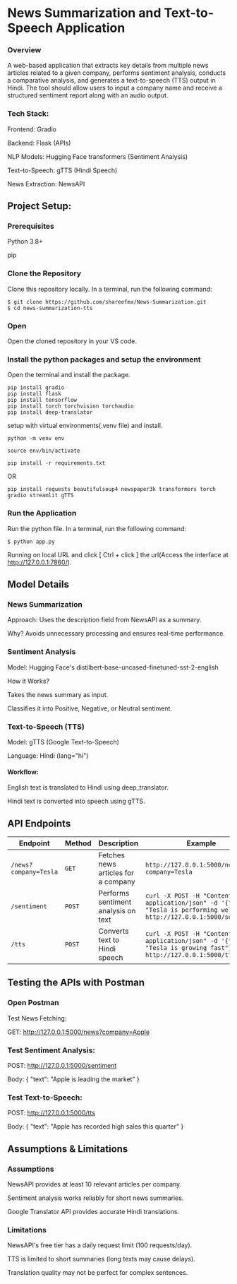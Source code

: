 # News Summarization and Text-to-Speech Application
### Overview
A web-based application that extracts key details from multiple news articles related to a given company, performs sentiment analysis, conducts a comparative analysis, and generates a text-to-speech (TTS) output in Hindi. The tool should allow users to input a company name and receive a structured sentiment report along with an audio output.

### Tech Stack:
Frontend: Gradio

Backend: Flask (APIs)

NLP Models: Hugging Face transformers (Sentiment Analysis)

Text-to-Speech: gTTS (Hindi Speech)

News Extraction: NewsAPI

## Project Setup:
### Prerequisites
Python 3.8+

pip

### Clone the Repository
Clone this repository locally. In a terminal, run the following command:

```
$ git clone https://github.com/shareefmx/News-Summarization.git
$ cd news-summarization-tts
```
### Open

Open the cloned repository in your VS code.
### Install the python packages and setup the environment

Open the terminal and install the package. 
```
pip install gradio
pip install flask
pip install tensorflow
pip install torch torchvision torchaudio
pip install deep-translator
```

setup with virtual environments(.venv file) and install.
```
python -m venv env
```
```
source env/bin/activate
```
```
pip install -r requirements.txt
```
OR
```
pip install requests beautifulsoup4 newspaper3k transformers torch gradio streamlit gTTS
```
### Run the Application 

Run the python file. In a terminal, run the following command:

```
$ python app.py
```
Running on local URL and click [ Ctrl + click ] the url(Access the interface at http://127.0.0.1:7860/).

## Model Details

### News Summarization

Approach: Uses the description field from NewsAPI as a summary.

Why? Avoids unnecessary processing and ensures real-time performance.

### Sentiment Analysis

Model: Hugging Face's distilbert-base-uncased-finetuned-sst-2-english

How it Works?

Takes the news summary as input.

Classifies it into Positive, Negative, or Neutral sentiment.

### Text-to-Speech (TTS)

Model: gTTS (Google Text-to-Speech)

Language: Hindi (lang="hi")

#### Workflow:

English text is translated to Hindi using deep_translator.

Hindi text is converted into speech using gTTS.

## API Endpoints

| Endpoint | Method | Description | Example |
|----------|--------|-------------|---------|
| `/news?company=Tesla` | `GET` | Fetches news articles for a company | `http://127.0.0.1:5000/news?company=Tesla` |
| `/sentiment` | `POST` | Performs sentiment analysis on text | `curl -X POST -H "Content-Type: application/json" -d '{"text": "Tesla is performing well"}' http://127.0.0.1:5000/sentiment` |
| `/tts` | `POST` | Converts text to Hindi speech | `curl -X POST -H "Content-Type: application/json" -d '{"text": "Tesla is growing fast"}' http://127.0.0.1:5000/tts` |

## Testing the APIs with Postman

### Open Postman

Test News Fetching:

GET: http://127.0.0.1:5000/news?company=Apple

### Test Sentiment Analysis:

POST: http://127.0.0.1:5000/sentiment

Body: { "text": "Apple is leading the market" }

### Test Text-to-Speech:

POST: http://127.0.0.1:5000/tts

Body: { "text": "Apple has recorded high sales this quarter" }

## Assumptions & Limitations

### Assumptions

NewsAPI provides at least 10 relevant articles per company.

Sentiment analysis works reliably for short news summaries.

Google Translator API provides accurate Hindi translations.

### Limitations

NewsAPI's free tier has a daily request limit (100 requests/day).

TTS is limited to short summaries (long texts may cause delays).

Translation quality may not be perfect for complex sentences.


